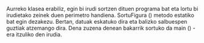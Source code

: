 Aurreko klasea erabiliz, egin bi irudi sortzen dituen programa bat eta lortu bi irudietako zeinek duen perimetro handiena. SortuFigura () metodo estatiko bat egin dezakezu. Bertan, datuak eskatuko dira eta balizko salbuespen guztiak atzemango dira. Dena zuzena denean bakarrik sortuko da main () -era itzuliko den irudia.
